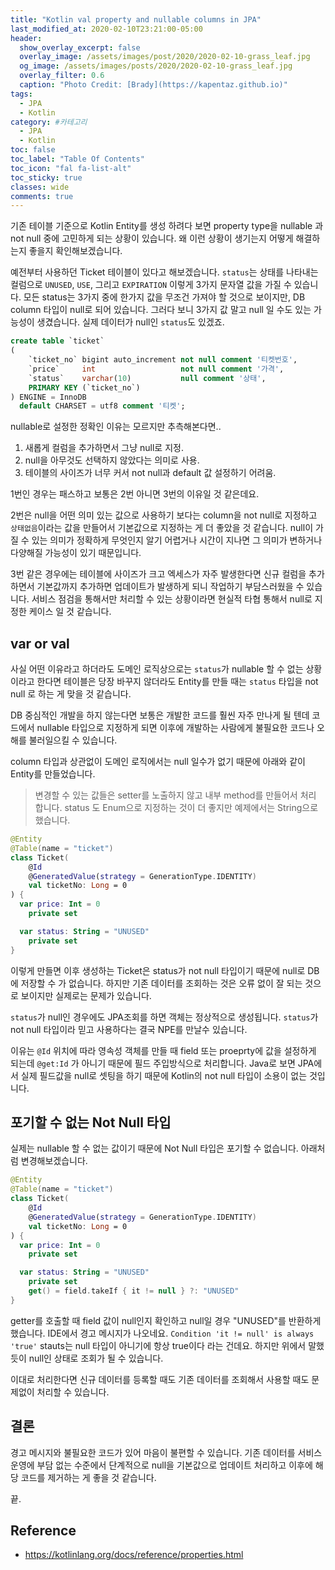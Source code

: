 ```yaml
---
title: "Kotlin val property and nullable columns in JPA"
last_modified_at: 2020-02-10T23:21:00-05:00
header:
  show_overlay_excerpt: false
  overlay_image: /assets/images/post/2020/2020-02-10-grass_leaf.jpg
  og_image: /assets/images/posts/2020/2020-02-10-grass_leaf.jpg
  overlay_filter: 0.6
  caption: "Photo Credit: [Brady](https://kapentaz.github.io)"
tags:
  - JPA
  - Kotlin
category: #카테고리
  - JPA
  - Kotlin
toc: false
toc_label: "Table Of Contents"
toc_icon: "fal fa-list-alt"
toc_sticky: true
classes: wide
comments: true
---
```



기존 테이블 기준으로 Kotlin Entity를 생성 하려다 보면 property type을 nullable 과 not null 중에 고민하게 되는 상황이 있습니다. 왜 이런 상황이 생기는지 어떻게 해결하는지 좋을지 확인해보겠습니다.

예전부터 사용하던 Ticket 테이블이 있다고 해보겠습니다. `status`는 상태를 나타내는 컬럼으로 `UNUSED`, `USE`, 그리고 `EXPIRATION` 이렇게 3가지 문자열 값을 가질 수 있습니다. 모든 status는 3가지 중에 한가지 값을 무조건 가져야 할 것으로 보이지만, DB column 타입이 null로 되어 있습니다. 그러다 보니 3가지 값 말고 null 일 수도 있는 가능성이 생겼습니다. 실제 데이터가 null인 `status`도 있겠죠.
```sql
create table `ticket`
(
    `ticket_no` bigint auto_increment not null comment '티켓번호',
    `price`     int                   not null comment '가격',
    `status`    varchar(10)           null comment '상태',
    PRIMARY KEY (`ticket_no`)
) ENGINE = InnoDB
  default CHARSET = utf8 comment '티켓';
```
nullable로 설정한 정확인 이유는 모르지만 추측해본다면.. 
1. 새롭게 컬럼을 추가하면서 그냥 null로 지정.
2. null을 아무것도 선택하지 않았다는 의미로 사용.
3. 테이블의 사이즈가 너무 커서 not null과 default 값 설정하기 어려움.

1번인 경우는 패스하고 보통은 2번 아니면 3번의 이유일 것 같은데요. 

2번은 null을 어떤 의미 있는 값으로 사용하기 보다는 column을 not null로 지정하고 `상태없음`이라는 값을 만들어서 기본값으로 지정하는 게 더 좋았을 것 같습니다. null이 가질 수 있는 의미가 정확하게 무엇인지 알기 어렵거나 시간이 지나면 그 의미가 변하거나 다양해질 가능성이 있기 때문입니다.

3번 같은 경우에는 테이블에 사이즈가 크고 엑세스가 자주 발생한다면 신규 컬럼을 추가하면서 기본값까지 추가하면 업데이트가 발생하게 되니 작업하기 부담스러웠을 수 있습니다. 서비스 점검을 통해서만 처리할 수 있는 상황이라면 현실적 타협 통해서 null로 지정한 케이스 일 것 같습니다.

## var or val

사실 어떤 이유라고 하더라도 도메인 로직상으로는 `status`가 nullable 할 수 없는 상황이라고 한다면 테이블은 당장 바꾸지 않더라도 Entity를 만들 때는 `status` 타입을 not null 로 하는 게 맞을 것 같습니다.

DB 중심적인 개발을 하지 않는다면 보통은 개발한 코드를 훨씬 자주 만나게 될 텐데 코드에서 nullable 타입으로 지정하게 되면 이후에 개발하는 사람에게 불필요한 코드나 오해를 불러일으킬 수 있습니다.

column 타입과 상관없이 도메인 로직에서는 null 일수가 없기 때문에 아래와 같이 Entity를 만들었습니다.
 
> 변경할 수 있는 값들은 setter를 노출하지 않고 내부 method를 만들어서 처리 합니다. status 도 Enum으로 지정하는 것이 더 좋지만 예제에서는 String으로 했습니다.

```kotlin
@Entity
@Table(name = "ticket")
class Ticket(
    @Id
    @GeneratedValue(strategy = GenerationType.IDENTITY)
    val ticketNo: Long = 0
) {
  var price: Int = 0
    private set

  var status: String = "UNUSED"
    private set
}
```
이렇게 만들면 이후 생성하는 Ticket은 status가 not null 타입이기 때문에 null로 DB에 저장할 수 가 없습니다. 하지만 기존 데이터를 조회하는 것은 오류 없이 잘 되는 것으로 보이지만 실제로는 문제가 있습니다.  

`status`가 null인 경우에도 JPA조회를 하면 객체는 정상적으로 생성됩니다. `status`가 not null 타입이라 믿고 사용하다는 결국 NPE를 만날수 있습니다.

이유는 `@Id` 위치에 따라 영속성 객체를 만들 때 field 또는 proeprty에 값을 설정하게 되는데 `@get:Id` 가 아니기 때문에 필드 주입방식으로 처리합니다. Java로 보면 JPA에서 실제 필드값을 null로 셋팅을 하기 때문에 Kotlin의 not null 타입이 소용이 없는 것입니다.

## 포기할 수 없는 Not Null 타입
실제는 nullable 할 수 없는 값이기 때문에 Not Null 타입은 포기할 수 없습니다.  아래처럼 변경해보겠습니다.
```kotlin
@Entity
@Table(name = "ticket")
class Ticket(
    @Id
    @GeneratedValue(strategy = GenerationType.IDENTITY)
    val ticketNo: Long = 0
) {
  var price: Int = 0
    private set

  var status: String = "UNUSED"
    private set
    get() = field.takeIf { it != null } ?: "UNUSED"
}
```
getter를 호출할 때 field 값이 null인지 확인하고 null일 경우 "UNUSED"를 반환하게 했습니다. IDE에서 경고 메시지가 나오네요. `Condition 'it != null' is always 'true'` stauts는 null 타입이 아니기에 항상 true이다 라는 건데요. 하지만 위에서 말했듯이 null인 상태로 조회가 될 수 있습니다. 

이대로 처리한다면 신규 데이터를 등록할 때도 기존 데이터를 조회해서 사용할 때도 문제없이 처리할 수 있습니다.

## 결론
경고 메시지와 불필요한 코드가 있어 마음이 불편할 수 있습니다. 기존 데이터를 서비스 운영에 부담 없는 수준에서 단계적으로 null을 기본값으로 업데이트 처리하고 이후에 해당 코드를 제거하는 게 좋을 것 같습니다.

끝.


## Reference
- https://kotlinlang.org/docs/reference/properties.html